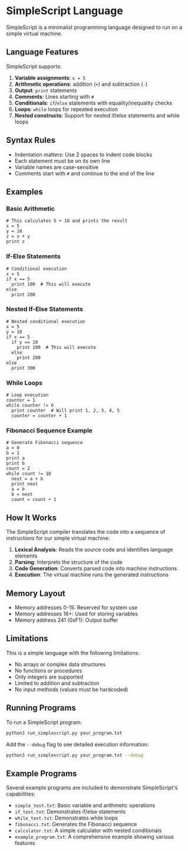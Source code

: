 # SimpleScript Language

SimpleScript is a minimalist programming language designed to run on a simple virtual machine.

## Language Features

SimpleScript supports:

1. **Variable assignments**: `x = 5`
2. **Arithmetic operations**: addition (`+`) and subtraction (`-`)
3. **Output**: `print` statements
4. **Comments**: Lines starting with `#`
5. **Conditionals**: `if`/`else` statements with equality/inequality checks
6. **Loops**: `while` loops for repeated execution
7. **Nested constructs**: Support for nested if/else statements and while loops

## Syntax Rules

- Indentation matters: Use 2 spaces to indent code blocks
- Each statement must be on its own line
- Variable names are case-sensitive
- Comments start with `#` and continue to the end of the line

## Examples

### Basic Arithmetic
```
# This calculates 5 + 10 and prints the result
x = 5
y = 10
z = x + y
print z
```

### If-Else Statements
```
# Conditional execution
x = 5
if x == 5
  print 100  # This will execute
else
  print 200
```

### Nested If-Else Statements
```
# Nested conditional execution
x = 5
y = 10
if x == 5
  if y == 10
    print 100  # This will execute
  else
    print 200
else
  print 300
```

### While Loops
```
# Loop execution
counter = 1
while counter != 6
  print counter  # Will print 1, 2, 3, 4, 5
  counter = counter + 1
```

### Fibonacci Sequence Example
```
# Generate Fibonacci sequence
a = 0
b = 1
print a
print b
count = 2
while count != 10
  next = a + b
  print next
  a = b
  b = next
  count = count + 1
```

## How It Works

The SimpleScript compiler translates the code into a sequence of instructions for our simple virtual machine:

1. **Lexical Analysis**: Reads the source code and identifies language elements
2. **Parsing**: Interprets the structure of the code
3. **Code Generation**: Converts parsed code into machine instructions
4. **Execution**: The virtual machine runs the generated instructions

## Memory Layout

- Memory addresses 0-15: Reserved for system use
- Memory addresses 16+: Used for storing variables
- Memory address 241 (0xF1): Output buffer

## Limitations

This is a simple language with the following limitations:

- No arrays or complex data structures
- No functions or procedures
- Only integers are supported
- Limited to addition and subtraction
- No input methods (values must be hardcoded)

## Running Programs

To run a SimpleScript program:

```bash
python3 run_simplescript.py your_program.txt
```

Add the `--debug` flag to see detailed execution information:

```bash
python3 run_simplescript.py your_program.txt --debug
```

## Example Programs

Several example programs are included to demonstrate SimpleScript's capabilities:

- `simple_test.txt`: Basic variable and arithmetic operations
- `if_test.txt`: Demonstrates if/else statements
- `while_test.txt`: Demonstrates while loops
- `fibonacci.txt`: Generates the Fibonacci sequence
- `calculator.txt`: A simple calculator with nested conditionals
- `example_program.txt`: A comprehensive example showing various features 